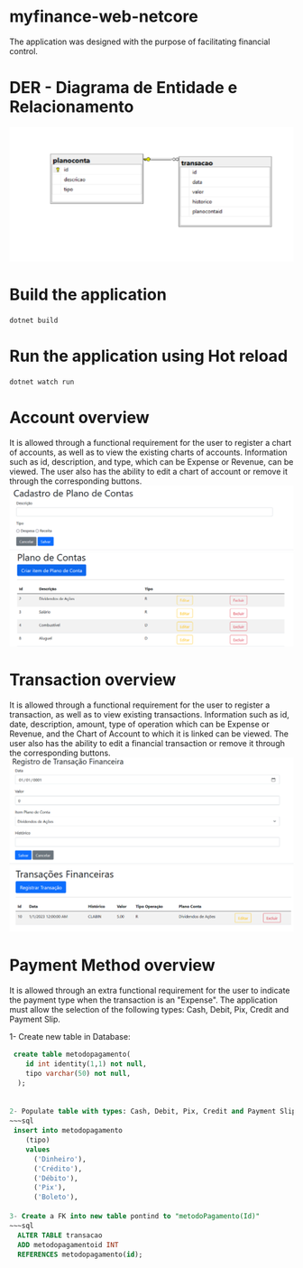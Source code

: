 # myfinance-web-netcore
The application was designed with the purpose of facilitating financial control.

# DER - Diagrama de Entidade e Relacionamento
<img src="docs/DER.PNG">

# Build the application 
``dotnet build``

# Run the application using Hot reload 
``dotnet watch run``


# Account overview
It is allowed through a functional requirement for the user to register a chart of accounts, as well as to view the existing charts of accounts. Information such as id, description, and type, which can be Expense or Revenue, can be viewed. The user also has the ability to edit a chart of account or remove it through the corresponding buttons.
<img src="docs/CriarItemPlanoDeConta.PNG">
<img src="docs/PlanoDeContas.PNG">

# Transaction overview
It is allowed through a functional requirement for the user to register a transaction, as well as to view existing transactions. Information such as id, date, description, amount, type of operation which can be Expense or Revenue, and the Chart of Account to which it is linked can be viewed. The user also has the ability to edit a financial transaction or remove it through the corresponding buttons.
<img src="docs/RegistrarTransacaoFinanceira.PNG">
<img src="docs/TransacoesFinanceiras.PNG">

# Payment Method overview
It is allowed through an extra functional requirement for the user to indicate the payment type when the transaction is an "Expense". The application must allow the selection of the following types: Cash, Debit, Pix, Credit and Payment Slip.

1- Create new table in Database:

~~~sql
 create table metodopagamento(
    id int identity(1,1) not null,
    tipo varchar(50) not null,
  );


2- Populate table with types: Cash, Debit, Pix, Credit and Payment Slip.
~~~sql
 insert into metodopagamento
    (tipo)
    values
      ('Dinheiro'),
      ('Crédito'),
      ('Débito'),
      ('Pix'),
      ('Boleto'),

3- Create a FK into new table pontind to "metodoPagamento(Id)"
~~~sql
  ALTER TABLE transacao
  ADD metodopagamentoid INT
  REFERENCES metodopagamento(id);
~~~~

